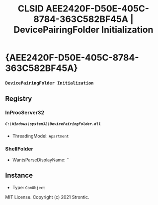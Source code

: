 ﻿---
title: "CLSID AEE2420F-D50E-405C-8784-363C582BF45A | DevicePairingFolder Initialization"
excerpt: What is COM-Object CLSID AEE2420F-D50E-405C-8784-363C582BF45A?
---

# {AEE2420F-D50E-405C-8784-363C582BF45A}

### `DevicePairingFolder Initialization`

## Registry


### InProcServer32

##### `C:\Windows\system32\DevicePairingFolder.dll`
* ThreadingModel: `Apartment`

### ShellFolder

* WantsParseDisplayName: ``

## Instance

* Type: `ComObject`

MIT License. Copyright (c) 2021 Strontic.


